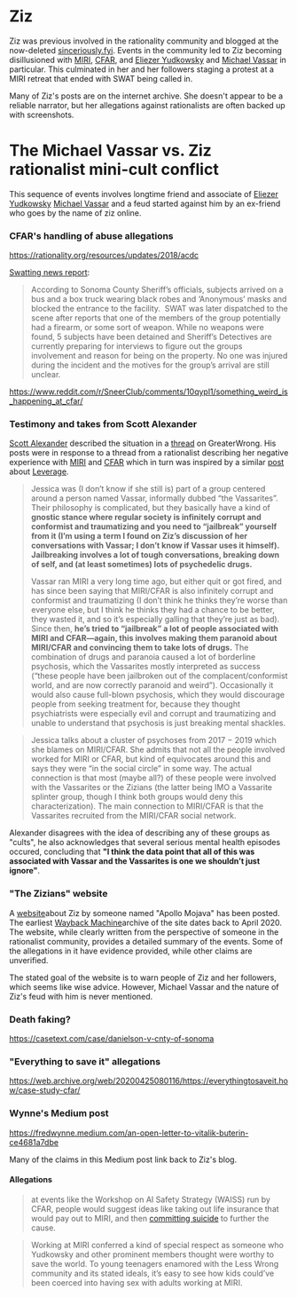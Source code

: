 # Ziz

Ziz was previous involved in the rationality community and blogged at the now-deleted [sinceriously.fyi](https://sinceriously.fyi). Events in the community led to Ziz becoming disillusioned with [MIRI](../Cartography/Lesser%20Wrongia/MIRI.md), [CFAR](../Cartography/Lesser%20Wrongia/CFAR.md), and [Eliezer Yudkowsky](../People/Eliezer%20Yudkowsky.md) and [Michael Vassar](../People/Michael%20Vassar.md) in particular. This culminated in her and her followers staging a protest at a MIRI retreat that ended with SWAT being called in.

Many of Ziz's posts are on the internet archive.  She doesn't appear to be a reliable narrator, but her allegations against rationalists are often backed up with screenshots.

# The Michael Vassar vs. Ziz rationalist mini-cult conflict

This sequence of events involves longtime friend and associate of [Eliezer Yudkowsky](../People/Eliezer%20Yudkowsky.md) [Michael Vassar](../People/Michael%20Vassar.md) and a feud started against him by an ex-friend who goes by the name of ziz online. 


### CFAR's handling of abuse allegations

https://rationality.org/resources/updates/2018/acdc

[Swatting news report](https://www.ksro.com/2019/11/15/5-unwanted-subjects-detained-in-camp-meeker-at-westminster-woods/):
>According to Sonoma County Sheriff’s officials, subjects arrived on a bus and a box truck wearing black robes and ‘Anonymous’ masks and blocked the entrance to the facility.  SWAT was later dispatched to the scene after reports that one of the members of the group potentially had a firearm, or some sort of weapon. While no weapons were found, 5 subjects have been detained and Sheriff’s Detectives are currently preparing for interviews to figure out the groups involvement and reason for being on the property. No one was injured during the incident and the motives for the group’s arrival are still unclear.

https://www.reddit.com/r/SneerClub/comments/10qypl1/something_weird_is_happening_at_cfar/
### Testimony and takes from Scott Alexander

[Scott Alexander](../Cartography/Lesser%20Wrongia/Astral%20Codex%20Ten.md) described the situation in a [thread](https://www.greaterwrong.com/posts/MnFqyPLqbiKL8nSR7/my-experience-at-and-around-miri-and-cfar-inspired-by-zoe/comment/4j2GS4yWu6stGvZWs) on GreaterWrong. His posts were in response to a thread from a rationalist describing her negative experience with [MIRI](../Cartography/Lesser%20Wrongia/MIRI.md) and [CFAR](../Cartography/Lesser%20Wrongia/CFAR.md) which in turn was inspired by a similar [post](https://medium.com/@zoecurzi/my-experience-with-leverage-research-17e96a8e540b) about [Leverage](../Cartography/Sufferia%20Cynicia%20Psychonaut%20Bay/Cynicia/Leverage.md).

>Jessica was (I don’t know if she still is) part of a group centered around a person named Vassar, informally dubbed “the Vassarites”. Their philosophy is complicated, but they basically have a kind of **gnostic stance where regular society is infinitely corrupt and conformist and traumatizing and you need to “jailbreak” yourself from it (I’m using a term I found on Ziz’s discussion of her conversations with Vassar; I don’t know if Vassar uses it himself). Jailbreaking involves a lot of tough conversations, breaking down of self, and (at least sometimes) lots of psychedelic drugs.**
>
>Vassar ran MIRI a very long time ago, but either quit or got fired, and has since been saying that MIRI/​CFAR is also infinitely corrupt and conformist and traumatizing (I don’t think he thinks they’re worse than everyone else, but I think he thinks they had a chance to be better, they wasted it, and so it’s especially galling that they’re just as bad). Since then, **he’s tried to “jailbreak” a lot of people associated with MIRI and CFAR—again, this involves making them paranoid about MIRI/​CFAR and convincing them to take lots of drugs.** The combination of drugs and paranoia caused a lot of borderline psychosis, which the Vassarites mostly interpreted as success (“these people have been jailbroken out of the complacent/​conformist world, and are now correctly paranoid and weird”). Occasionally it would also cause full-blown psychosis, which they would discourage people from seeking treatment for, because they thought psychiatrists were especially evil and corrupt and traumatizing and unable to understand that psychosis is just breaking mental shackles.

>Jessica talks about a cluster of psychoses from 2017 − 2019 which she blames on MIRI/​CFAR. She admits that not all the people involved worked for MIRI or CFAR, but kind of equivocates around this and says they were “in the social circle” in some way. The actual connection is that most (maybe all?) of these people were involved with the Vassarites or the Zizians (the latter being IMO a Vassarite splinter group, though I think both groups would deny this characterization). The main connection to MIRI/​CFAR is that the Vassarites recruited from the MIRI/​CFAR social network.

Alexander disagrees with the idea of describing any of these groups as "cults", he also acknowledges that several serious mental health episodes occured, concluding that **"I think the data point that all of this was associated with Vassar and the Vassarites is one we shouldn’t just ignore"**.


### "The Zizians" website

A [website](http://zizians.info/)about Ziz by someone named "Apollo Mojava" has been posted. The earliest [Wayback Machine](https://web.archive.org/web/20200413075452/http://zizians.info/)archive of the site dates back to April 2020. The website, while clearly written from the perspective of someone in the rationalist community, provides a detailed summary of the events. Some of the allegations in it have evidence provided, while other claims are unverified. 

The stated goal of the website is to warn people of Ziz and her followers, which seems like wise advice. However, Michael Vassar and the nature of Ziz's feud with him is never mentioned.

### Death faking?

https://casetext.com/case/danielson-v-cnty-of-sonoma

### "Everything to save it" allegations

https://web.archive.org/web/20200425080116/https://everythingtosaveit.how/case-study-cfar/


### Wynne's Medium post

https://fredwynne.medium.com/an-open-letter-to-vitalik-buterin-ce4681a7dbe

Many of the claims in this Medium post link back to Ziz's blog.


#### Allegations

>at events like the Workshop on AI Safety Strategy (WAISS) run by CFAR, people would suggest ideas like taking out life insurance that would pay out to MIRI, and then [committing suicide](https://sinceriously.fyi/intersex-brains-and-conceptual-warfare/#comment-1900) to further the cause.

>Working at MIRI conferred a kind of special respect as someone who Yudkowsky and other prominent members thought were worthy to save the world. To young teenagers enamored with the Less Wrong community and its stated ideals, it’s easy to see how kids could’ve been coerced into having sex with adults working at MIRI.
